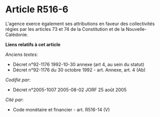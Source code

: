 # Article R516-6

L'agence exerce également ses attributions en faveur des collectivités régies par les articles 73 et 74 de la Constitution et
de la Nouvelle-Calédonie.

**Liens relatifs à cet article**

_Anciens textes_:

  - Décret n°92-1176 1992-10-30 annexe (art 4, au sein du statut)
  - Décret n°92-1176 du 30 octobre 1992 - art. Annexe, art. 4 (Ab)

_Codifié par_:

  - Décret n°2005-1007 2005-08-02 JORF 25 août 2005

_Cité par_:

  - Code monétaire et financier - art. R516-14 (V)
